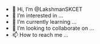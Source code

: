 - 👋 Hi, I’m @LakshmanSKCET
- 👀 I’m interested in ...
- 🌱 I’m currently learning ...
- 💞️ I’m looking to collaborate on ...
- 📫 How to reach me ...

<!---
LakshmanSKCET/LakshmanSKCET is a ✨ special ✨ repository because its `README.md` (this file) appears on your GitHub profile.
You can click the Preview link to take a look at your changes.
--->
